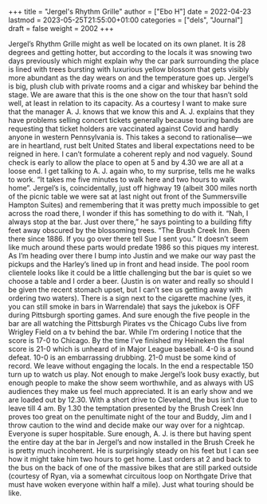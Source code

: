 +++
title = "Jergel's Rhythm Grille"
author = ["Ebo H"]
date = 2022-04-23
lastmod = 2023-05-25T21:55:00+01:00
categories = ["dels", "Journal"]
draft = false
weight = 2002
+++

Jergel’s Rhythm Grille might as well be located on its own planet. It is 28 degrees and getting hotter, but according to the locals it was snowing two days previously which might explain why the car park surrounding the place is lined with trees bursting with luxurious yellow blossom that gets visibly more abundant as the day wears on and the temperature goes up. Jergel’s is big, plush club with private rooms and a cigar and whiskey bar behind the stage. We are aware that this is the one show on the tour that hasn’t sold well, at least in relation to its capacity. As a courtesy I want to make sure that the manager A. J. knows that we know this and A. J. explains that they have problems selling concert tickets generally because touring bands are requesting that ticket holders are vaccinated against Covid and hardly anyone in western Pennsylvania is. This takes a second to rationalise—we are in heartland, rust belt United States and liberal expectations need to be reigned in here. I can’t formulate a coherent reply and nod vaguely.
Sound check is early to allow the place to open at 5 and by 4.30 we are all at a loose end. I get talking to A. J. again who, to my surprise, tells me he walks to work. “It takes me five minutes to walk here and two hours to walk home”. Jergel’s is, coincidentally, just off highway 19 (albeit 300 miles north of the picnic table we were sat at last night out front of the Summersville Hampton Suites) and remembering that it was pretty much impossible to get across the road there, I wonder if this has something to do with it. “Nah, I always stop at the bar. Just over there,” he says pointing to a building fifty feet away obscured by the blossoming trees. “The Brush Creek Inn. Been there since 1886. If you go over there tell Sue I sent you.” It doesn’t seem like much around these parts would predate 1986 so this piques my interest. As I’m heading over there I bump into Justin and we make our way past the pickups and the Harley’s lined up in front and head inside. The pool room clientele looks like it could be a little challenging but the bar is quiet so we choose a table and I order a beer. (Justin is on water and really so should I be given the recent stomach upset, but I can’t see us getting away with ordering two waters). There is a sign next to the cigarette machine (yes, it you can still smoke in bars in Warrendale) that says the jukebox is OFF during Pittsburgh sporting games. And sure enough the five people in the bar are all watching the Pittsburgh Pirates vs the Chicago Cubs live from Wrigley Field on a tv behind the bar. While I’m ordering I notice that the score is 17-0 to Chicago. By the time I’ve finished my Heineken the final score is 21-0 which is unheard of in Major League baseball. 4-0 is a sound defeat. 10-0 is an embarrassing drubbing. 21-0 must be some kind of record. We leave without engaging the locals.
In the end a respectable 150 turn up to watch us play. Not enough to make Jergel’s look busy exactly, but enough people to make the show seem worthwhile, and as always with US audiences they make us feel much appreciated. It is an early show and we are loaded out by 12.30. With a short drive to Cleveland, the bus isn’t due to leave till 4 am. By 1.30 the temptation presented by the Brush Creek Inn proves too great on the penultimate night of the tour and Buddy, Jim and I throw caution to the wind and decide make our way over for a nightcap. Everyone is super hospitable. Sure enough, A. J. is there but having spent the entire day at the bar in Jergel’s and now installed in the Brush Creek he is pretty much incoherent. He is surprisingly steady on his feet but I can see how it might take him two hours to get home. Last orders at 2 and back to the bus on the back of one of the massive bikes that are still parked outside (courtesy of Ryan, via a somewhat circuitous loop on Northgate Drive that must have woken everyone within half a mile). Just what touring should be like.
